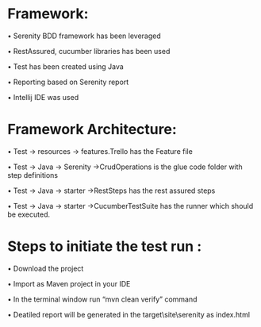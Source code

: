  
# Framework:

•	Serenity BDD framework has been leveraged

•	RestAssured, cucumber libraries has been used

•	Test has been created using Java

•	Reporting based on Serenity report
	
•	Intellij IDE was used
 


# Framework Architecture:

•	Test -> resources -> features.Trello has the Feature file

•	Test -> Java -> Serenity ->CrudOperations is the glue code folder with step definitions

•	Test -> Java -> starter ->RestSteps has the rest assured steps

•	Test -> Java -> starter ->CucumberTestSuite has the runner which should be executed.


# Steps to initiate the test run :

•	Download the project
 
•	Import as Maven project in your IDE

•	In the terminal window run “mvn clean verify” command

•	Deatiled report will be generated in the target\site\serenity as index.html
